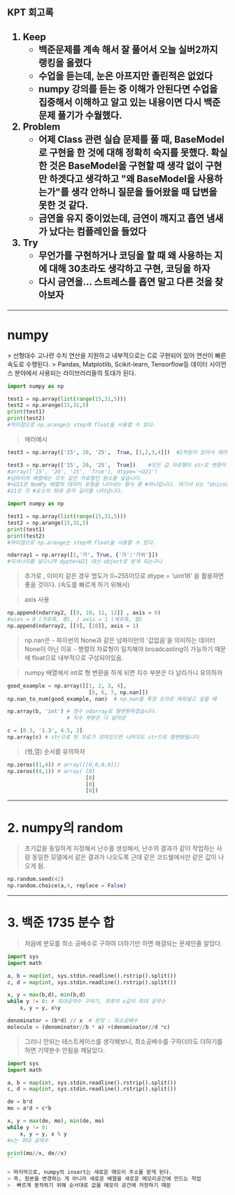 <h2>KPT 회고록<h2/>

1. Keep
   - 백준문제를 계속 해서 잘 풀어서 오늘 실버2까지 랭킹을 올렸다
   - 수업을 듣는데, 눈은 아프지만 졸린적은 없었다
   - numpy 강의를 듣는 중 이해가 안된다면 수업을 집중해서 이해하고 알고 있는 내용이면 다시 백준 문제 풀기가 수월했다.
2. Problem
   - 어제 Class 관련 실습 문제를 풀 때, BaseModel로 구현을 한 것에 대해 정확히 숙지를 못했다. 확실한 것은 BaseModel을 구현할 때 생각 없이 구현만 하겟다고 생각하고 "왜 BaseModel을 사용하는가"를 생각 안하니 질문을 들어왔을 때 답변을 못한 것 같다.
   - 금연을 유지 중이었는데, 금연이 깨지고 흡연 냄새가 났다는 컴플레인을 들었다
3. Try
   - 무언가를 구현하거나 코딩을 할 때 왜 사용하는 지에 대해 30초라도 생각하고 구현, 코딩을 하자
   - 다시 금연을... 스트레스를 흡연 말고 다른 것을 찾아보자
---

<h1> numpy</h1>
> 선형대수 고나련 수치 연산을 지원하고 내부적으로는 C로 구현되어 있어 연산이 빠른 속도로 수행된다.
> Pandas, Matplotlib, Scikit-learn, Tensorflow등 데이터 사이언스 분야에서 사용되는 라이브러리들의 토대가 된다.

```python
import numpy as np

test1 = np.array(list(range(15,31,5)))
test2 = np.arange(15,31,5)
print(test1)
print(test2)
#차이점으로 np.arange는 step에 float을 사용할 수 있다.
```

>에러예시

```python
test3 = np.array(['15', 20, '25',  True, [1,2,3,4]])  #2차원이 있어서 에러
```

```python
test3 = np.array(['15', 20, '25',  True])    #모든 값 자료형이 str로 변환이 됨
#array(['15', '20', '25', 'True'], dtype='<U21')
#넘파이의 배열에는 모두 같은 자료형인 원소를 넣습니다.
#<U21은 NumPy 배열의 데이터 유형을 나타내는 형식 중 #하나입니다. 여기서 U는 "Unicode 문자열"을 의미하고,
#21은 각 #요소의 최대 문자 길이를 나타냅니다.
```

```python
import numpy as np

test1 = np.array(list(range(15,31,5)))
test2 = np.arange(15,31,5)
print(test1)
print(test2)
#차이점으로 np.arange는 step에 float을 사용할 수 있다.
```

```python
ndarray1 = np.array([1,'가', True, {'가':'가위'}])
#딕셔너리를 넣으니까 dypte<U21 대신 object로 받게 되는구나
```

> 추가로 , 이미지 같은 경우 명도가 0~255이므로 dtype = 'uint16' 을 활용하면 좋을 것이다.
> (속도를 빠르게 하기 위해서)

> axis 사용
> 
```python
np.append(ndarray2, [[9, 10, 11, 12]] , axis = 0)
#aixs = 0 (가로축, 행), / axis = 1 (세로축, 열)
np.append(ndarray2, [[9], [10]], axis = 1)
```
> np.nan은 - 파이썬의 None과 같은 넘파이만의 '값없음'을 의미하는 데이터
> None이 아닌 이유 - 행렬의 자료형이 일치해야 broadcasting이 가능하기 때문에 float으로 내부적으로 구성되어있음.

> numpy 배열에서 int로 형 변환을 하게 되면 지수 부분은 다 날라가니 유의하자

```python
good_example = np.array([[1, 2, 3, 4],
                          [5, 6, 7, np.nan]])
np.nan_to_num(good_example, nan)  # np.nan을 특정 숫자로 채워넣고 싶을 때

np.array(b, 'int') # 정수 ndarray로 형변환하겠습니다.
				   # 지수 부분은 다 날아감

c = [0.3, '1.3', 4.5, 2]
np.array(c) # str으로 된 자료가 섞여있으면 나머지도 str으로 형변환됩니다.
```
> (행,열) 순서를 유의하자

```python
np.zeros((1,4)) # array([[0,0,0,0]])
np.zeros((4,1)) # array( [0]
						 [0]
						 [0]
						 [0])
```

---

<h1> 2. numpy의 random</h1>

> 초기값을 동일하게 지정해서 난수를 생성해서,
> 난수의 결과가 같이 작업하는 사람
> 동일한 모델에서 같은 결과가 나오도록
> 근데 같은 코드쉘에서만 같은 값이 나오게 됨.

```python
np.random.seed(42)
np.random.choice(a,4, replace = False)
```

---

<h1> 3. 백준 1735 분수 합</h1>

>처음에 분모를 최소 공배수로 구하여 더하기만 하면 해결되는 문제인줄 알았다.

```python
import sys
import math

a, b = map(int, sys.stdin.readline().rstrip().split())
c, d = map(int, sys.stdin.readline().rstrip().split())

x, y = max(b,d), min(b,d)
while y != 0: # 최대공약수 구하기, 최후의 x값이 최대 공약수
    x, y = y, x%y

denominator = (b*d) // x  # 분모 : 최소공배수
molecule = (denominator//b * a) +(denominator//d *c)
```

> 그러나 안되는 테스트케이스를 생각해보니, 최소공배수를 구하더라도 더하기를 하면 기약분수 안됨을 깨달았다.

```python
import sys
import math

a, b = map(int, sys.stdin.readline().rstrip().split())
c, d = map(int, sys.stdin.readline().rstrip().split())

de = b*d
mo = a*d + c*b

x, y = max(de, mo), min(de, mo)
while y != 0:
    x, y = y, x % y
#x는 최대 공약수

print(mo//x, de//x)
``

> 마지막으로, numpy의 insert는 새로운 매모리 주소를 받게 된다.
> 즉, 원본을 변경하는 게 아니라 새로운 배열을 새로운 메모리공간에 만드는 작업 
>  빠르게 동작하기 위해 순서대로 값을 메모리 공간에 저장하기 때문
